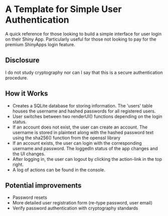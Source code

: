 # A Template for Simple User Authentication

A quick reference for those looking to build a simple interface for user login on their Shiny App. Particularly useful for those not looking to pay for the premium ShinyApps login feature.

## Disclosure

I do not study cryptography nor can I say that this is a secure authentication procedure.

## How it Works

- Creates a SQLite database for storing information. The 'users' table houses the username and hashed passwords for all registered users.
- User switches between two renderUI() functions depending on the login status.
- If an account does not exist, the user can create an account. The username is stored in plaintext along with the hashed password text using the sha256() function from the openssl library
- If an account exists, the user can login with the corresponding username and password. The loggedIn status of the app changes and the UI changes.
- After logging in, the user can logout by clicking the action-link in the top right.
- A log of actions can be found in the console.

## Potential improvements

- Password resets
- More detailed user registration form (re-type password, user email)
- Verify password authentication with cryptography standards
